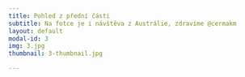 ```yaml
---
title: Pohled z přední části
subtitle: Na fotce je i návštěva z Austrálie, zdravíme @cermakm
layout: default
modal-id: 3
img: 3.jpg
thumbnail: 3-thumbnail.jpg

---
```

